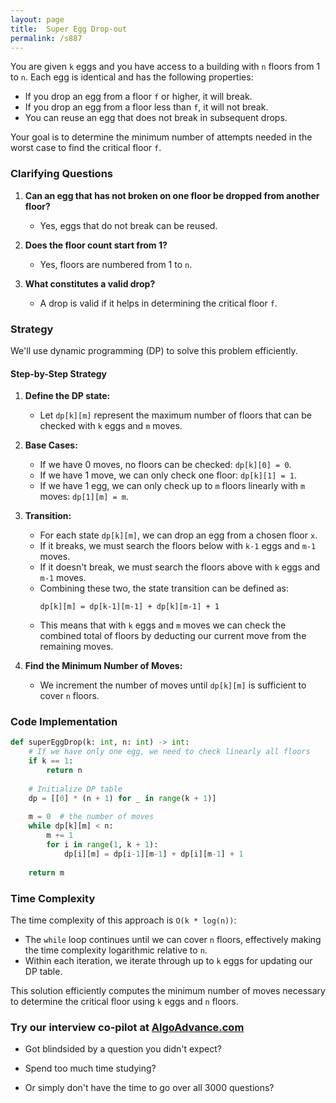 ```yaml
---
layout: page
title:  Super Egg Drop-out
permalink: /s887
---
```

You are given `k` eggs and you have access to a building with `n` floors from 1 to `n`. Each egg is identical and has the following properties:
- If you drop an egg from a floor `f` or higher, it will break.
- If you drop an egg from a floor less than `f`, it will not break.
- You can reuse an egg that does not break in subsequent drops.

Your goal is to determine the minimum number of attempts needed in the worst case to find the critical floor `f`.

### Clarifying Questions
1. **Can an egg that has not broken on one floor be dropped from another floor?**
   - Yes, eggs that do not break can be reused.

2. **Does the floor count start from 1?**
   - Yes, floors are numbered from 1 to `n`.

3. **What constitutes a valid drop?**
   - A drop is valid if it helps in determining the critical floor `f`.

### Strategy
We'll use dynamic programming (DP) to solve this problem efficiently.

#### Step-by-Step Strategy
1. **Define the DP state:**
   - Let `dp[k][m]` represent the maximum number of floors that can be checked with `k` eggs and `m` moves.
   
2. **Base Cases:**
   - If we have 0 moves, no floors can be checked: `dp[k][0] = 0`.
   - If we have 1 move, we can only check one floor: `dp[k][1] = 1`.
   - If we have 1 egg, we can only check up to `m` floors linearly with `m` moves: `dp[1][m] = m`.
   
3. **Transition:**
   - For each state `dp[k][m]`, we can drop an egg from a chosen floor `x`.
   - If it breaks, we must search the floors below with `k-1` eggs and `m-1` moves.
   - If it doesn't break, we must search the floors above with `k` eggs and `m-1` moves.
   - Combining these two, the state transition can be defined as:
     ```
     dp[k][m] = dp[k-1][m-1] + dp[k][m-1] + 1
     ```
   - This means that with `k` eggs and `m` moves we can check the combined total of floors by deducting our current move from the remaining moves.

4. **Find the Minimum Number of Moves:**
   - We increment the number of moves until `dp[k][m]` is sufficient to cover `n` floors.

### Code Implementation

```python
def superEggDrop(k: int, n: int) -> int:
    # If we have only one egg, we need to check linearly all floors
    if k == 1:
        return n
    
    # Initialize DP table
    dp = [[0] * (n + 1) for _ in range(k + 1)]
    
    m = 0  # the number of moves
    while dp[k][m] < n:
        m += 1
        for i in range(1, k + 1):
            dp[i][m] = dp[i-1][m-1] + dp[i][m-1] + 1
            
    return m
```

### Time Complexity
The time complexity of this approach is `O(k * log(n))`:
- The `while` loop continues until we can cover `n` floors, effectively making the time complexity logarithmic relative to `n`.
- Within each iteration, we iterate through up to `k` eggs for updating our DP table.

This solution efficiently computes the minimum number of moves necessary to determine the critical floor using `k` eggs and `n` floors.


### Try our interview co-pilot at [AlgoAdvance.com](https://algoAdvance.com)

- Got blindsided by a question you didn't expect?

- Spend too much time studying?

- Or simply don't have the time to go over all 3000 questions?

